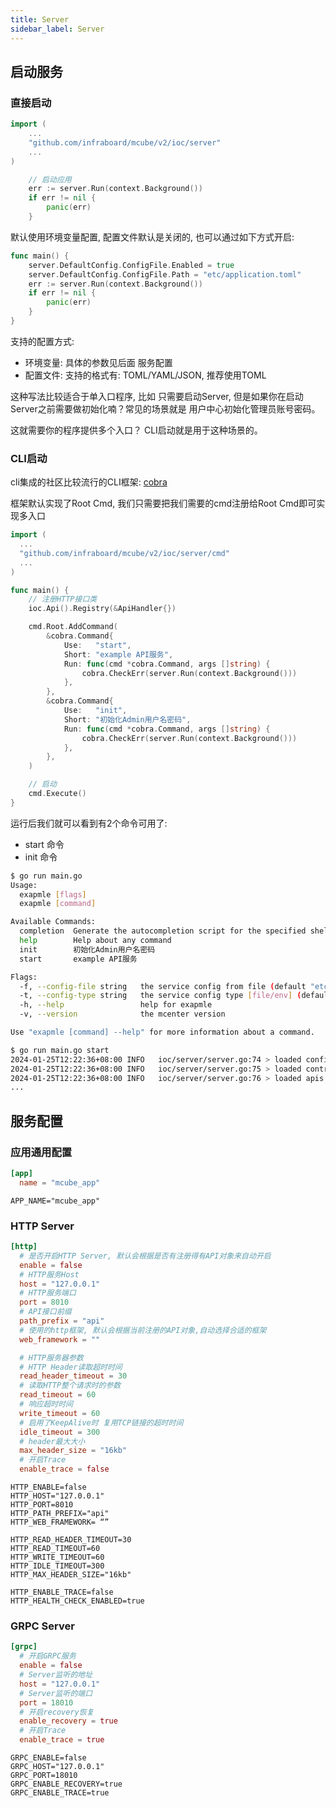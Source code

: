 ```yaml
---
title: Server
sidebar_label: Server
---
```




## 启动服务

### 直接启动

```go
import (
    ...
    "github.com/infraboard/mcube/v2/ioc/server"
    ...
)

	// 启动应用
	err := server.Run(context.Background())
	if err != nil {
		panic(err)
	}
```

默认使用环境变量配置, 配置文件默认是关闭的, 也可以通过如下方式开启:
```go
func main() {
	server.DefaultConfig.ConfigFile.Enabled = true
	server.DefaultConfig.ConfigFile.Path = "etc/application.toml"
	err := server.Run(context.Background())
	if err != nil {
		panic(err)
	}
}
```

支持的配置方式:
+ 环境变量: 具体的参数见后面 服务配置 
+ 配置文件: 支持的格式有: TOML/YAML/JSON, 推荐使用TOML

这种写法比较适合于单入口程序, 比如 只需要启动Server, 但是如果你在启动Server之前需要做初始化喃？常见的场景就是 用户中心初始化管理员账号密码。

这就需要你的程序提供多个入口？ CLI启动就是用于这种场景的。

### CLI启动

cli集成的社区比较流行的CLI框架: [cobra](https://github.com/spf13/cobra)

框架默认实现了Root Cmd, 我们只需要把我们需要的cmd注册给Root Cmd即可实现多入口
```go
import (
  ...
  "github.com/infraboard/mcube/v2/ioc/server/cmd"
  ...
)

func main() {
	// 注册HTTP接口类
	ioc.Api().Registry(&ApiHandler{})

	cmd.Root.AddCommand(
		&cobra.Command{
			Use:   "start",
			Short: "example API服务",
			Run: func(cmd *cobra.Command, args []string) {
				cobra.CheckErr(server.Run(context.Background()))
			},
		},
		&cobra.Command{
			Use:   "init",
			Short: "初始化Admin用户名密码",
			Run: func(cmd *cobra.Command, args []string) {
				cobra.CheckErr(server.Run(context.Background()))
			},
		},
	)

	// 启动
	cmd.Execute()
}
```

运行后我们就可以看到有2个命令可用了:
+ start 命令
+ init 命令
```sh
$ go run main.go 
Usage:
  exapmle [flags]
  exapmle [command]

Available Commands:
  completion  Generate the autocompletion script for the specified shell
  help        Help about any command
  init        初始化Admin用户名密码
  start       example API服务

Flags:
  -f, --config-file string   the service config from file (default "etc/application.toml")
  -t, --config-type string   the service config type [file/env] (default "file")
  -h, --help                 help for exapmle
  -v, --version              the mcenter version

Use "exapmle [command] --help" for more information about a command.

$ go run main.go start
2024-01-25T12:22:36+08:00 INFO   ioc/server/server.go:74 > loaded configs: [app.v1 trace.v1 log.v1 datasource.v1 grpc.v1 http.v1] component:SERVER
2024-01-25T12:22:36+08:00 INFO   ioc/server/server.go:75 > loaded controllers: [tokens.v1 users.v1] component:SERVER
2024-01-25T12:22:36+08:00 INFO   ioc/server/server.go:76 > loaded apis: [tokens.v1 users.v1 module_a.v1] component:SERVER
...
```

## 服务配置

### 应用通用配置

```toml tab
[app]
  name = "mcube_app"
```

```env tab
APP_NAME="mcube_app"
```

### HTTP Server

```toml tab
[http]
  # 是否开启HTTP Server, 默认会根据是否有注册得有API对象来自动开启
  enable = false
  # HTTP服务Host
  host = "127.0.0.1"
  # HTTP服务端口
  port = 8010
  # API接口前缀
  path_prefix = "api"
  # 使用的http框架, 默认会根据当前注册的API对象,自动选择合适的框架
  web_framework = ""

  # HTTP服务器参数
  # HTTP Header读取超时时间
  read_header_timeout = 30
  # 读取HTTP整个请求时的参数
  read_timeout = 60
  # 响应超时时间
  write_timeout = 60
  # 启用了KeepAlive时 复用TCP链接的超时时间
  idle_timeout = 300
  # header最大大小
  max_header_size = "16kb"
  # 开启Trace
  enable_trace = false
```

```env tab
HTTP_ENABLE=false
HTTP_HOST="127.0.0.1"
HTTP_PORT=8010
HTTP_PATH_PREFIX="api"
HTTP_WEB_FRAMEWORK= “”

HTTP_READ_HEADER_TIMEOUT=30
HTTP_READ_TIMEOUT=60
HTTP_WRITE_TIMEOUT=60
HTTP_IDLE_TIMEOUT=300
HTTP_MAX_HEADER_SIZE="16kb"

HTTP_ENABLE_TRACE=false
HTTP_HEALTH_CHECK_ENABLED=true
```

### GRPC Server

```toml tab
[grpc]
  # 开启GRPC服务
  enable = false
  # Server监听的地址
  host = "127.0.0.1"
  # Server监听的端口
  port = 18010
  # 开启recovery恢复
  enable_recovery = true
  # 开启Trace
  enable_trace = true
```

```env tab
GRPC_ENABLE=false
GRPC_HOST="127.0.0.1"
GRPC_PORT=18010
GRPC_ENABLE_RECOVERY=true
GRPC_ENABLE_TRACE=true
```